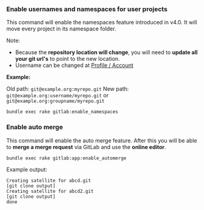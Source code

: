 ### Enable usernames and namespaces for user projects

This command will enable the namespaces feature introduced in v4.0. It will move every project in its namespace folder.

Note:

* Because the **repository location will change**, you will need to **update all your git url's** to point to the new location.
* Username can be changed at [Profile / Account](/profile/account)

**Example:**

Old path: `git@example.org:myrepo.git`
New path: `git@example.org:username/myrepo.git` or `git@example.org:groupname/myrepo.git`

```
bundle exec rake gitlab:enable_namespaces
```


### Enable auto merge

This command will enable the auto merge feature. After this you will be able to **merge a merge request** via GitLab and use the **online editor**.

```
bundle exec rake gitlab:app:enable_automerge
```

Example output:

```
Creating satellite for abcd.git
[git clone output]
Creating satellite for abcd2.git
[git clone output]
done
```
